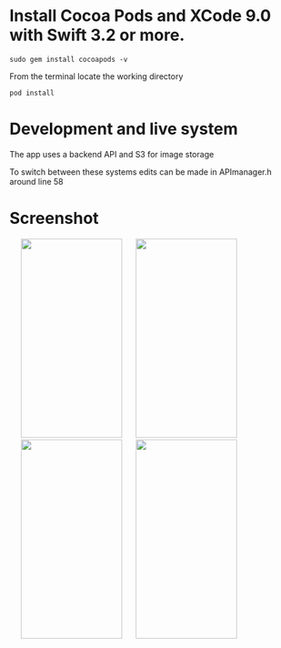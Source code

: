 # Install Cocoa Pods and XCode 9.0 with Swift 3.2 or more.

    sudo gem install cocoapods -v

From the terminal locate the working directory

    pod install


# Development and live system

The app uses a backend API and S3 for image storage

To switch between these systems edits can be made in APImanager.h around line 58


# Screenshot

<div style="display:inline-block">
<img src="https://firebasestorage.googleapis.com/v0/b/testpro-1f6d3.appspot.com/o/pepperjelly2.png?alt=media&token=5767d73e-4168-47d5-97d7-2f30e8debeba" width="178" height="350" style="margin-left:20px" />
<img src="https://firebasestorage.googleapis.com/v0/b/testpro-1f6d3.appspot.com/o/pepperjelly4.png?alt=media&token=f5e302e0-f1fb-4c7a-a2b0-14e8d27743de" width="178" height="350" style="margin-left:20px"/>
<img src="https://firebasestorage.googleapis.com/v0/b/testpro-1f6d3.appspot.com/o/pepperjelly5.png?alt=media&token=59c5b8c3-a825-474f-9cae-446abf35c220" width="178" height="350" style="margin-left:20px"/>
<img src="https://firebasestorage.googleapis.com/v0/b/testpro-1f6d3.appspot.com/o/pepperjelly6.png?alt=media&token=e5d894ec-fa0d-4a80-9fdb-dff06c6f462e" width="178" height="350" style="margin-left:20px" />

</div>


